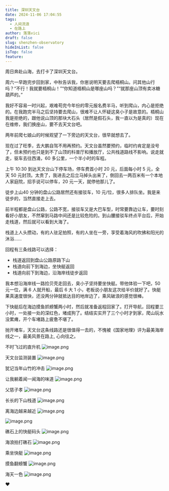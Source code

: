 ```yaml
---
title: 深圳天文台
date: 2024-11-06 17:04:55
tags:
  - 人间流浪
  - 在路上
author: 落落vici
draft: false
slug: shenzhen-observatory
hideInList: false
isTop: false
feature:
---
```

周日奔赴山海，去打卡了深圳天文台。

周六一早跑完步回到家，中秋告诉我，你崽说明天要去爬梧桐山。问其他山行吗？“不行！我就要梧桐山！”“你知道梧桐山是哪座山吗？”“就那座山顶有卖冰糖葫芦的。”

我好不容易一时兴起，艰难苟完今年份的零元报名费半马，听到爬山，内心是拒绝的。在我跑完半马之后坚持要去爬山，很难不让人怀疑这臭小子是故意的。梧桐山我是拒绝的，跟他说山顶的那块大石头（居然是假石头，我一直以为是真的）现在在维修，我们换座山，要不去天文台吧。

两年前爬七娘山的时候观望了一下旁边的天文台，很早就想去了。

现在过了旺季，去大鹏自驾不用再预约。天文台虽然要预约，临时约肯定是没号了，但未预约也只是到不了山顶的科普厅和播放厅，公共栈道路线不影响。说走就走，驱车去往西涌，60 多公里，一个半小时的车程。

上午 10:30 到达天文台山下停车场，停车费首小时 20 元，后面每小时 5 元，全天 50 元封顶。太贵了，我进去之后立马掉头出来了，倒回去一两百米有一个本地人家庭院，招手说可以停车，20 元一天，就停他那儿了。

徒步上山40 分钟的盘山公路居然还有接驳车，10 元/位，很多人排队坐。我是来徒步的，当然直接走上去。

前半程都是盘山公路，公路不宽，接驳车又是大巴车型，时常要靠边让车，要时刻看好小朋友，不然窜到马路中间还是比较危险的。到山腰接驳车终点平台后，开始走栈道，然后就可以看到大海了。

栈道上人头攒动，有的人驻足拍照，有的人坐在一旁，享受着海风的吹拂和阳光的沐浴……

回程有三条线路可以选择：
- 栈道返回到盘山公路原路下山
- 栈道向前下到海边，坐快艇返回
- 栈道向前下到海边，沿海岸线徒步返回

我本想沿海岸线一路捡贝壳走回去，臭小子坚持要坐快艇。带他体验一下吧，50 元一位，满 6 人就开船，最后 6 大 1 小，老板说小朋友这次给半价就好了。快艇果真速度很快，还没两分钟就抵达目的地岸边了，乘风破浪的感觉很棒。

下快艇后在海边摸鱼抓螃蟹两小时，然后就准备返程回家了。打开导航，回程要三小时，一处接一处的深红色，堵成狗了。结结实实开了三个小时才到家，爬山玩水没累瘫，开个车堵路上疲惫不堪了。

抛开堵车，天文台这条线路还是很值得一去的，不愧被《国家地理》评为最美海岸线之一，最美风景在路上, 心向往之。

不时飞过的直升机
![image.png](https://img.hux.ink/image/2024/11/202411061712683.png)

天文台监测装置
![image.png](https://img.hux.ink/image/2024/11/202411061714316.png)

犹记当年山竹的冲击
![image.png](https://img.hux.ink/image/2024/11/202411061713741.png)

让我躺着闻一闻海的味道
![image.png](https://img.hux.ink/image/2024/11/202411061717640.png)

父慈子孝
![image.png](https://img.hux.ink/image/2024/11/202411061718939.png)

长长的下山栈道
![image.png](https://img.hux.ink/image/2024/11/202411061720242.png)

离海边越来越近
![image.png](https://img.hux.ink/image/2024/11/202411061721171.png)

![image.png](https://img.hux.ink/image/2024/11/7E1BA161-C459-4EBC-BE1E-CEDC1BC20ED4.jpg)

礁石上的快艇码头
![image.png](https://img.hux.ink/image/2024/11/202411061722649.png)

海浪拍打礁石
![image.png](https://img.hux.ink/image/2024/11/202411061742396.png)

乘坐快艇
![image.png](https://img.hux.ink/image/2024/11/202411061727765.png)

摸鱼翻螃蟹
![image.png](https://img.hux.ink/image/2024/11/202411061729585.png)

海天一色
![image.png](https://img.hux.ink/image/2024/11/202411061730348.png)

❤
